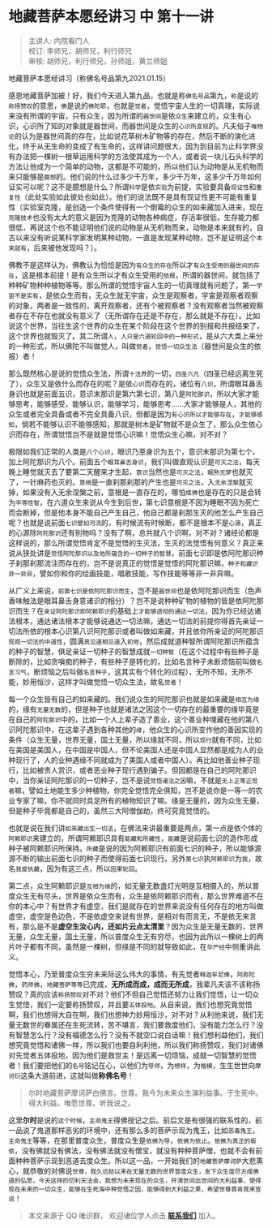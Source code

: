 # 地藏菩萨本愿经讲习 中 第十一讲

> 主讲人: 内院看门人 <br />
> 校订: 李师兄，胡师兄，利行师兄 <br />
> 审核: 胡师兄，利行师兄，孙师姐，黄兰师姐 <br />

地藏菩萨本愿经讲习（称佛名号品第九2021.01.15）

感恩地藏菩萨加被！好，我们今天进入第九品，也就是称`佛名号品`第九，`称`是说的`称扬赞叹`的意思，`佛`是说的`佛陀耶`，也就是`觉者`，觉悟宇宙人生的一切真理，实际说来没有所谓的宇宙，只有众生，因为所谓的`器世间`是依`众生`来建立的，众生有心识，心识所了知的对象就是器世间，而器世间是众生的`心识所变现`的。凡夫俗子`唯物论`的认为是器世间真的存在，比如说花草树木矿物等的存在，然后不断的演化进化，终于从无生命的变成了有生命的，这样讲问题很大，因为到目前为止科学界没有办法把一棵树一根草运用科学的方法使其成为一个人，或者说一块儿石头科学的方法让他成为一个简单的动物，这都是不可能的，所以他们认为动物是从无机物而来只能够是`臆想`的。他们说的什么过多少千万年，多少千万年，这多少千万年如何证实可以呢？这不是臆想是什么？所谓`科学`是依`实验`为前提，实验要具备`现证性`和`重复性`（此处实验如此彼处也如此）。他们的说法既不是具有现证性更不可能有重复性（实验室克隆，是创造一个条件使得有一个倒霉的众生的如来藏加入进来，现在`克隆技术`也没有太大的意义是因为克隆的动物各种病症，存活率很低，生存能力都很低，再说这个也不能证明他们说的动物是从无机物而来，动物是本来就有的，自古以来没有听说某科学家发明某种动物，一直是发现某种动物，岂不是证明这个`本来就有`，后来被他发现吗？）。

佛教不是这样认为，佛教认为恰恰是因为`有众生的存在`所以才`有众生受用的器世间的存在`，这是根本前提！是有众生所以才有众生受用的`依报`，所谓的器世间，就包括了种种矿物种种植物等等。那么所谓的觉悟宇宙人生的一切真理就有问题了，第一`宇宙不是实有`，是依众生而有，无众生就无宇宙，众生是观察者，宇宙是观察者观察的对象，两者是一致性的，离开观察者，还有个被观察者？没有观察者当然被观察者存在不存在也就没有意义了（无所谓存在还是不存在，那么就是不存在）。比如说这个世界，当往生这个世界的众生在某个阶段在这个世界的别报和共报结束了，这个世界也就毁灭了。其二所谓`人`，`人只是六道轮回中的一种形式`，是从六大类上来分的一种形式，所以佛陀不叫做觉人，叫做`觉者`，`觉悟一切众生法`（器世间是众生的依报）者！

那么既然核心是说的觉悟众生法，所谓`十法界`的一切，`四圣六凡`（四圣已经远离生死了），众生又是依什么而存在的呢？是依`心识`而存在的，诸位有`八识`，所谓眼耳鼻舌身识也就是前面五识，意识末那识是第六第七识，第八是`阿陀那识`，所以大家才能够思考，能够感受，能够认识，能够学习，能够思考……大家才能够是人，其他的众生或者完全具备或者不完全具备八识，但都是因为`有心识所以才能够存在`，`才能够感知`，倘若不能够认识不能够感知，那就是树木是矿物就不是众生了，那么众生依心识而存在，所谓觉悟岂不是就是觉悟心识嘛！觉悟众生心嘛，对不对？

极限如我们正常的人类是`八个心识`，眼识乃至身识为五个，意识末那识为第七个，加上阿陀那识为八个。前面五个`眼耳鼻舌身识`，我们叫做直观认识是`可灭之法`，每天晚上睡觉就灭去了要第二天醒来才生起，`意识`当然也是`可灭之法`，`眠熟无梦`也就灭了，一针麻药也灭的。`意根`是一直刹那刹那的产生也是`可灭之法`，入`无余涅槃`就灭掉，如果没有入无余涅槃之前，意根是一直存在的，哪怕`成佛`也是存在的只是会转为`平等性智`，在六道众生来说从今生到后世，第七识意根是不因为睡眠不因为死亡而会断掉，但是他本身不能自己产生自己，他自己都是刹那生灭的他怎么产生自己呢？也就是说前面`七识譬如河流`的，有时候流有时候断，都不是根本不是`心源`，真正的心源除`阿陀那识`还有别物吗？没有了啊，总共就八个识啊，对不对？诸经论都是这样说的，那么所谓觉悟肯定不是觉悟的生灭法，生灭的法觉悟有何意义？真正来说从狭处讲是`觉悟阿陀那识以及他所蕴含的一切种子的智慧`，前面七识即是依阿陀那识种子刹那刹那流注而存在的，岂不是说真正的觉悟是觉悟的阿陀那识嘛，`种子和藏识非一非异`，譬如你和你的绘画技能，唱歌技能，写作技能等等非一非异嘛。

从广义上来说，`前面七识是依阿陀那识而生`，岂不是`器世间`也是依阿陀那识而生（色声香味触法是眼耳鼻舌身意诸识的相分）？岂不是说种种矿物的植物的皆是依阿陀那识而生？在`亲证阿陀那识即阿赖耶识`的基础上`才能够透彻的通达一切法`，因为你已经达诸法根本，通达诸法根本才能够说通达一切法嘛，通达一切法的前提你得首先亲证一切法所依的根本心识第八识阿陀那识或者叫做如来藏，并且依你所亲证的阿陀那识`现观一切法的中道性`，圆满`真见道相见道`入`初地`，然后成就道种智所谓阿陀那识所蕴含的种子的智慧，俱足亲证一切种子的智慧成就`一切种智`（在这个过程中有些种子是断除的，比如贪嗔痴的种子，有些种子是转化的，比如名言种子未断烦恼前叫做`名言习气`，断烦恼之后叫做`名言种子`，这其实有个转化的过程），无所不知，无所不能，妙用恒沙，这样才叫做觉悟一切众生法，故名`觉者`！

每一个众生皆有自己的如来藏的。我们说众生的阿陀那识也就是如来藏是`相互为缘`的，缘有`无量无数`的，但是种子也就是诸法之因这个一切存在的最重要的缘毕竟是在自己的`阿陀那识`中的，比如一个人上辈子造了善业，这个善业种埋藏在他的第八识阿陀那识中，在这辈子遇到各种其他的`缘`，他众生的心识所变作他的善因实现的条件（众生无量，世界无量，国土无量，所以缘就不同，所以`现行`就有不同，比如在美国是美国人，在中国是中国人，但不论美国人还是中国人显然都是成为人的业种现行了，人的业种遇缘不同就成为了美国人或者中国人）。再比如他善业种子现行，比如被贵人赏识，或者恶业种子现行遇到骗子。但因都是在自己的阿陀那识中，当你亲证阿陀那识的一切种子，岂不是说`觉悟诸法之因`嘛，不就是`无上正等正觉者`嘛，譬如土地能生多少种植物，你完全觉悟完全俱知，岂不是说你是一等一的农业专家了嘛，你不就同时具足所有的植物知识了嘛。缘是无量的，因为众生无量，但是种子毕竟都是自己的，虽然三大阿僧伽劫，终可究竟觉悟的。

也就是说在我们讲`如来藏出生一切法`，在佛法来讲最重要是两点，第一点是依个体的`阿赖耶识`来建立的，所谓阿赖耶识具有`能藏和所藏性`，`能藏`是说前面七识的造作形成种子被阿赖耶识所保持。`所藏`是说的因为阿赖耶识有前面七识的种子，所以能够源源不断的输出前面七识的种子而使得前面七识现行。另外`第七识`执`阿赖耶识`为`我`，故名`我爱执藏`，因为有这三点，所以`因果轮回`。

第二点，众生阿赖耶识是`互相为缘`的，如无量无数盏灯光明是互相摄入的，所以普度众生无有尽头，世界是依众生而有，众生是依阿赖耶识而有，那么世界难道不在你的本心中？有世界才有虚空，我们是就存在的世界来说没有任何存在的地方叫做虚空，虚空是色边色，不是依虚空来说有世界，是相对有而言无，不是依无来言有，那么是不是**虚空生汝心内，还如片云点太清里**？因为众生是无量无数的，世界无量，众生无量，国土无量，所以普度众生无有穷尽，也因为此所以一棵树上的两片叶子都有不同，虽然是一棵树，但缘是不同的就导致如此，在`华严经`中侧重讲此义。

觉悟本心，乃至普度众生穷未来际这么伟大的事情，有先觉者`释迦牟尼佛`，`阿弥陀佛`，`药师佛`，`地藏菩萨等等`已完成，**无所成而成，成而无所成**，我辈凡夫该不该称扬赞叹？真的应该`称扬赞叹`对不对？他们不但自己觉悟还努力让我们觉悟，让一切众生觉悟，我们一定要称扬赞叹，并且要`五体投地`。从自来说，我们也想究竟觉悟啊，我们也想得大自在啊，我们也想神力妙用恒沙，对不对？从利他来说，我们无量无数世的眷属还在生死流转，苦不堪言，我们要救度他们，没有能力怎么行？没有智慧怎么行？没有福德怎么行？没有不就空口说白话嘛！我们想利益他们，我们想究竟觉悟和诸佛一样，所以我们也要自利利他，所以我们称扬赞叹，我们对诸佛对先觉者五体投地，因为他们是救世主！是远离一切烦恼，成就一切智慧的觉悟者！我们要把他们的`名号`铭记在心，以他们为`导师`，为`榜样`，为`楷模`，生生世世向`摩诃衍`这条大道前进，这就叫做**称佛名号**！

> 尔时地藏菩萨摩诃萨白佛言。世尊。我今为未来众生演利益事。于生死中。得大利益。唯愿世尊。听我说之。

这里**尔时**是说的`这个时候`，`主命鬼王`得佛授记之后。前后文是有很强的联系性的，前一品说了鬼道那样恶劣的环境中，还有那么多的菩萨示现为鬼王，比如`恶毒鬼王`，`主命鬼王`等等，在那里普度众生，普度众生是`依佛为导`，`依佛为依止`。`依佛为真正的皈依`，没有佛就没有佛法，没有佛法就没有僧宝，就没有种种菩萨僧，也就不会有前面种种菩萨示现到恶道去度众生。所以这一品，一开始我们的`地藏菩萨摩诃萨`大悲熏心，就恭敬的对佛说`世尊，我久远劫以来在无量无数的世界普度众生，发下众生度尽方成佛道的弘愿，今天这样的忉利天法会，我想为未来现在的众生，开演世间出世间的大利益事，使得现在未来的一切众生，能够在生死海中种觉悟之因，能够得到大利益之果，希望世尊首肯我来宣说`！

> 本文来源于 QQ 唯识群， 欢迎诸位学人点击 **[联系我们](https://mp.weixin.qq.com/s/lZCfWjmLjgNR165Tx4_bCQ)** 加入。
